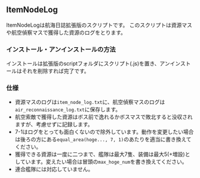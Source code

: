 ## ItemNodeLog
ItemNodeLogは航海日誌拡張版のスクリプトです。
このスクリプトは資源マスや航空偵察マスで獲得した資源のログをとります。


### インストール・アンインストールの方法
インストールは拡張版のscriptフォルダにスクリプト(.js)を置き、アンインストールはそれを削除すれば完了です。


### 仕様

- 資源マスのログは``item_node_log.txt``に、航空偵察マスのログは``air_reconnaissance_log.txt``に保存します。
- 航空索敵で獲得した資源はボス前で逸れるかボスマスで敗北すると没収されますが、考慮せずに記録します。
- 7-1はログをとっても面白くないので除外しています。動作を変更したい場合は後ろの方にある``equal_area(hoge..., 7, 1)``のあたりを適当に書き換えてください。
- 獲得できる資源は一度に二つまで、艦隊は最大7隻、装備は最大5(+増設)としています。変えたい場合は冒頭の``max_hoge_num``を書き換えてください。
- 連合艦隊には対応していません。